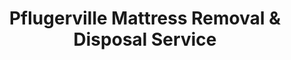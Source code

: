 ---
layout: location.njk
title: Pflugerville Mattress Removal & Disposal Service
description: Professional mattress removal in Pflugerville, TX. Next-day pickup  Licensed, insured, and eco-friendly serving "Where Quality Meets Life" and Austin's premier suburb.
permalink: /mattress-removal/texas/austin/pflugerville/
city: Pflugerville
state: Texas
stateSlug: texas
parentMetro: Austin
coordinates:
  lat: 30.4396
  lng: -97.6200
pricing:
  startingPrice: 125
  single: 125
  queen: 125
  king: 135
  boxSpring: 30
neighborhoods:
  - name: "Blackhawk"
    zipCodes: ["78660", "78691"]
  - name: "Falcon Pointe"
    zipCodes: ["78660", "78691"]
  - name: "Windermere"
    zipCodes: ["78660", "78664"]
  - name: "Avalon Park"
    zipCodes: ["78660", "78691"]
  - name: "Heritage Park"
    zipCodes: ["78660", "78664"]
  - name: "Fairway Village"
    zipCodes: ["78660", "78691"]
  - name: "Meadows of Blackhawk"
    zipCodes: ["78660", "78691"]
  - name: "Wells Point"
    zipCodes: ["78660", "78691"]
  - name: "Springbrook"
    zipCodes: ["78660", "78664"]
  - name: "Highland Park"
    zipCodes: ["78660", "78664"]
  - name: "Settlers Ridge"
    zipCodes: ["78660", "78691"]
  - name: "Rolling Hills"
    zipCodes: ["78660", "78664"]
  - name: "Spring Trails"
    zipCodes: ["78660", "78691"]
  - name: "Villages of Hidden Lake"
    zipCodes: ["78660", "78691"]
  - name: "Sarahs Creek"
    zipCodes: ["78660", "78664"]
zipCodes: 
  - "78660"
  - "78664"
  - "78691"
recyclingPartners:
  - "Progressive Waste Solutions"
  - "Travis County Environmental Services"
  - "Central Texas Recycling Network"
localRegulations: "Pflugerville's bulk pickup program allows up to six items curbside on normal service days, with mattresses accepted as bulk items but requiring items to be under 40 lbs and 48 inches in length (which excludes most mattresses). Weekly bulk pickup occurs between 7 AM and 7 PM on scheduled collection days, with items placed before 7 AM. Travis County residents can use Austin's Hazardous Waste Facility Monday-Friday 9 AM-5 PM, Saturday 7 AM-noon for specialized disposal. Our professional service eliminates these size and weight restrictions entirely - no 40-pound weight limits, no 48-inch length restrictions that exclude mattresses, no weekly placement timing requirements, and no coordination with Progressive Waste Solutions schedules. We provide immediate next-day pickup with transparent pricing, making us the superior choice for Pflugerville residents who value convenience over the city's restrictive municipal bulk waste system that technically can't handle most mattresses due to size limitations."
nearbyCities:
  - name: "Austin"
    distance: "18 miles"
    isSuburb: false
  - name: "Round Rock"
    distance: "8 miles"
    isSuburb: true
  - name: "Cedar Park"
    distance: "20 miles"
    isSuburb: true
  - name: "Georgetown"
    distance: "20 miles"
    isSuburb: true
  - name: "Leander"
    distance: "25 miles"
    isSuburb: true
reviews:
  count: 3,241
  featured:
    - reviewer: "Jennifer R."
      rating: 5
      text: "These guys were lifesavers! Old mattress was way too heavy for us to haul ourselves. They showed up on time, were super polite, and had it out of there in 5 minutes. $125 well spent!"
      neighborhood: "Blackhawk"
    - reviewer: "Mike S."
      rating: 5
      text: "Booked online last night, they came this afternoon. Can't get much easier than that! Team was professional and didn't track dirt through the house. Definitely recommend."
      neighborhood: "Falcon Pointe"
    - reviewer: "Sarah L."
      rating: 5
      text: "Perfect timing - we needed the old mattress gone before our new one arrived tomorrow. They fit us in same day and were really careful going down our stairs. Great service!"
      neighborhood: "Avalon Park"
faqs:
  - question: "How quickly can you remove mattresses in Pflugerville?"
    answer: "Next-day service throughout Pflugerville neighborhoods, accommodating Austin suburb schedules, family life timing, and the quality-focused pace of 'Where Quality Meets Life' community standards."
  - question: "Do you serve all Pflugerville neighborhoods?"
    answer: "Complete coverage from Blackhawk to Avalon Park, Falcon Pointe to Windermere, across all ZIP codes 78660, 78664, and 78691 including master-planned communities and established neighborhoods."
  - question: "What's included in your $125 Pflugerville pickup fee?"
    answer: "Base price covers pickup, loading, transportation, and eco-friendly recycling for one mattress. Box springs add $30 each."
  - question: "How does this compare to Pflugerville's bulk waste collection?"
    answer: "We eliminate size and weight restrictions that exclude most mattresses (40 lbs/48 inches), avoid weekly placement timing requirements, skip coordination with Progressive Waste Solutions, and provide immediate next-day pickup without Pflugerville's municipal system limitations."
  - question: "Can you handle master-planned community requirements?"
    answer: "Yes, we accommodate Blackhawk community guidelines, Falcon Pointe standards, Avalon Park protocols, and HOA requirements throughout Pflugerville's diverse master-planned neighborhoods."
  - question: "Do you coordinate with Pflugerville's community events?"
    answer: "Absolutely. We understand local community schedules, neighborhood festivals, and the family-friendly timing needs that reflect Pflugerville's 'Where Quality Meets Life' motto and diverse community values."
  - question: "Are you licensed for waste removal in Travis County?"
    answer: "We maintain all required Texas and Travis County permits with comprehensive insurance, providing compliant disposal through our nationwide recycling network."
  - question: "What payment methods do you accept in Pflugerville?"
    answer: "All major credit cards, cash, and invoicing options for residents, families, and local businesses throughout Pflugerville's growing suburban community."
schema:
  "@type": "LocalBusiness"
  name: "A Bedder World Pflugerville"
  address:
    "@type": "PostalAddress"
    addressLocality: "Pflugerville"
    addressRegion: "TX"
    addressCountry: "US"
  geo:
    "@type": "GeoCoordinates" 
    latitude: 30.4396
    longitude: -97.6200
  telephone: "(720) 263-6094"
  priceRange: "$125-$180"
  aggregateRating:
    "@type": "AggregateRating"
    ratingValue: 4.9
    reviewCount: 3241
pageContent:
  heroDescription: "Professional mattress removal serving Pflugerville with reliable next-day pickup. Part of our nationwide network that has recycled over 1 million mattresses, we provide fast, licensed, insured service for Austin's fastest-growing family-friendly suburb. Book online today."
  
  aboutService: "Our professional mattress removal service delivers what Pflugerville's 71,000 busy residents need: fast, reliable pickup that respects the family-focused values of 'Where Quality Meets Life' and the thriving character of Austin's premier suburb. Whether you're a family in Blackhawk managing busy schedules, a Falcon Pointe resident coordinating with HOA guidelines, an Avalon Park homeowner balancing work and family life, or a Windermere resident seeking convenient service, we make mattress disposal simple with next-day pickup you can book online in minutes. Pflugerville's bulk pickup system through Progressive Waste Solutions limits items to 40 pounds and 48 inches in length, effectively excluding most mattresses, requires weekly placement before 7 AM on service days, and caps collections at six items per week. Our service eliminates these municipal constraints entirely - no weight or size restrictions that exclude mattresses, no early morning placement requirements, no weekly coordination with waste services, just professional pickup when you need it. Blackhawk residents appreciate service that understands master-planned community standards and golf course area access, while Falcon Pointe families value scheduling that accommodates busy suburban life and HOA protocols. Avalon Park homeowners benefit from service that respects neighborhood aesthetics and family timing, while established neighborhood residents enjoy hassle-free pickup without municipal system limitations. Each collected mattress flows through our proven national recycling network with 80% material recovery rates, supporting Pflugerville's environmental initiatives and the city's commitment to maintaining the quality of life that makes it 'Where Quality Meets Life' - professional service that serves both your schedule and Pflugerville's position as Austin's premier family-friendly suburb."

  serviceAreasIntro: "Professional mattress pickup serves all Pflugerville neighborhoods from Blackhawk to Avalon Park, expertly coordinating with Austin suburb schedules, master-planned community guidelines, and family life timing. From established communities like Windermere to newer developments like Wells Point and Spring Trails, our operations understand diverse community needs including HOA compliance, family schedules, neighborhood aesthetics, and the quality-focused lifestyle standards that define 'Where Quality Meets Life.'"

  environmentalImpact: "Environmental stewardship aligns with Pflugerville's commitment to maintaining quality of life and preserving the family-friendly character that defines 'Where Quality Meets Life.' Our Pflugerville operations have recycled 3,241 mattresses, saving approximately 97,230 cubic feet of Travis County landfill space while recovering over 291 tons of steel springs, 130 tons of foam, and 65 tons of textile materials for manufacturing reuse. Our mattress recycling initiative ensures 80% of collected materials avoid regional landfills, instead flowing into manufacturing processes that create new products while supporting Pflugerville's environmental leadership and community quality standards. Steel springs become construction materials for the city's continued growth, foam components transform into padding for various applications, and textile materials gain new purpose through advanced processing. This responsible approach complements Pflugerville's sustainability initiatives and reinforces residents' commitment to preserving the environment for future generations - perfectly aligning with Pflugerville's role as Austin's premier family-friendly suburb while advancing circular economy principles."

  howItWorksScheduling: "Flexible scheduling respects Pflugerville's diverse community patterns including Austin suburb demands, master-planned community guidelines, family life timing, and the quality-focused lifestyle that embodies 'Where Quality Meets Life.'"

  howItWorksService: "Licensed pickup teams understand Pflugerville's unique access requirements from Blackhawk golf course communities to Avalon Park family neighborhoods, Falcon Pointe master-planned protocols, and established area logistics, handling all Travis County disposal requirements with expertise tailored to Pflugerville's family-friendly community values and modern suburban growth."

  howItWorksDisposal: "Each mattress connects to our nationwide recycling network's proven processing capabilities, where Texas environmental standards guide component recovery through sustainable manufacturing partnerships that support Pflugerville's quality of life initiatives and the city's commitment to maintaining the high standards that make it truly 'Where Quality Meets Life.'"

  sidebarStats:
    mattressesRemoved: "3,241"
---